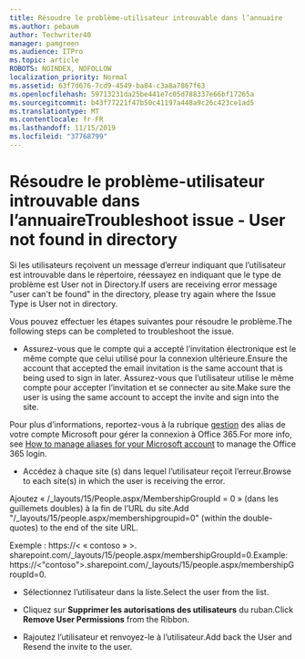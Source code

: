 ```yaml
---
title: Résoudre le problème-utilisateur introuvable dans l’annuaire
ms.author: pebaum
author: Techwriter40
manager: pamgreen
ms.audience: ITPro
ms.topic: article
ROBOTS: NOINDEX, NOFOLLOW
localization_priority: Normal
ms.assetid: 63f7d676-7cd9-4549-ba84-c3a8a7867f63
ms.openlocfilehash: 59713231da25be441e7c05d788337e66bf17265a
ms.sourcegitcommit: b43f77221f47b50c41197a448a9c26c423ce1ad5
ms.translationtype: MT
ms.contentlocale: fr-FR
ms.lasthandoff: 11/15/2019
ms.locfileid: "37768799"
---
```

# <a name="troubleshoot-issue---user-not-found-in-directory"></a><span data-ttu-id="7270a-102">Résoudre le problème-utilisateur introuvable dans l’annuaire</span><span class="sxs-lookup"><span data-stu-id="7270a-102">Troubleshoot issue - User not found in directory</span></span>

<span data-ttu-id="7270a-103">Si les utilisateurs reçoivent un message d’erreur indiquant que l’utilisateur est introuvable dans le répertoire, réessayez en indiquant que le type de problème est User not in Directory.</span><span class="sxs-lookup"><span data-stu-id="7270a-103">If users are receiving error message "user can't be found" in the directory, please try again where the Issue Type is User not in directory.</span></span>

<span data-ttu-id="7270a-104">Vous pouvez effectuer les étapes suivantes pour résoudre le problème.</span><span class="sxs-lookup"><span data-stu-id="7270a-104">The following steps can be completed to troubleshoot the issue.</span></span>

- <span data-ttu-id="7270a-105">Assurez-vous que le compte qui a accepté l’invitation électronique est le même compte que celui utilisé pour la connexion ultérieure.</span><span class="sxs-lookup"><span data-stu-id="7270a-105">Ensure the account that accepted the email invitation is the same account that is being used to sign in later.</span></span> <span data-ttu-id="7270a-106">Assurez-vous que l’utilisateur utilise le même compte pour accepter l’invitation et se connecter au site.</span><span class="sxs-lookup"><span data-stu-id="7270a-106">Make sure the user is using the same account to accept the invite and sign into the site.</span></span> 

<span data-ttu-id="7270a-107">Pour plus d’informations, reportez-vous à la rubrique [gestion</a> des alias de votre compte Microsoft pour gérer la connexion à Office 365](https://support.microsoft.com/help/12407/microsoft-account-how-to-manage-aliases).</span><span class="sxs-lookup"><span data-stu-id="7270a-107">For more info, see [How to manage aliases for your Microsoft account</a> to manage the Office 365 login](https://support.microsoft.com/help/12407/microsoft-account-how-to-manage-aliases).</span></span> 

- <span data-ttu-id="7270a-108">Accédez à chaque site (s) dans lequel l’utilisateur reçoit l’erreur.</span><span class="sxs-lookup"><span data-stu-id="7270a-108">Browse to each site(s) in which the user is receiving the error.</span></span> 

<span data-ttu-id="7270a-109">Ajoutez « /_layouts/15/People.aspx/MembershipGroupId = 0 » (dans les guillemets doubles) à la fin de l’URL du site.</span><span class="sxs-lookup"><span data-stu-id="7270a-109">Add "/_layouts/15/people.aspx/membershipgroupid=0" (within the double-quotes) to the end of the site URL.</span></span> 

<span data-ttu-id="7270a-110">Exemple : https://< « contoso » >. sharepoint.com/_layouts/15/people.aspx/membershipGroupId=0.</span><span class="sxs-lookup"><span data-stu-id="7270a-110">Example: https://<"contoso">.sharepoint.com/_layouts/15/people.aspx/membershipGroupId=0.</span></span>

- <span data-ttu-id="7270a-111">Sélectionnez l’utilisateur dans la liste.</span><span class="sxs-lookup"><span data-stu-id="7270a-111">Select the user from the list.</span></span>

- <span data-ttu-id="7270a-112">Cliquez sur **Supprimer les autorisations des utilisateurs** du ruban.</span><span class="sxs-lookup"><span data-stu-id="7270a-112">Click **Remove User Permissions** from the Ribbon.</span></span> 
-  <span data-ttu-id="7270a-113">Rajoutez l’utilisateur et renvoyez-le à l’utilisateur.</span><span class="sxs-lookup"><span data-stu-id="7270a-113">Add back the User and Resend the invite to the user.</span></span>

